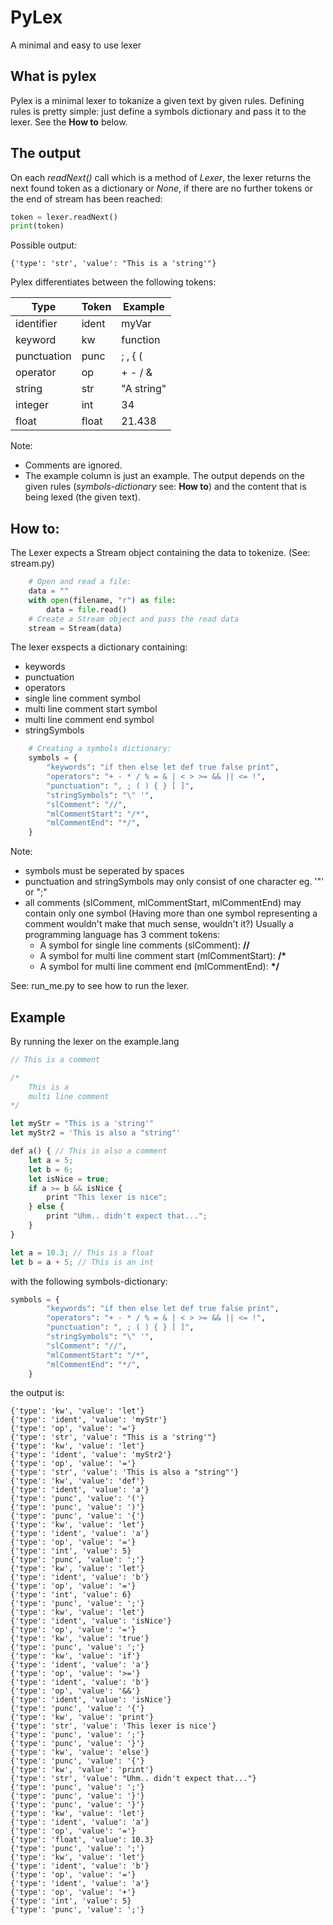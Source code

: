 # PyLex
A minimal and easy to use lexer

## What is pylex
Pylex is a minimal lexer to tokanize a given text by given rules.
Defining rules is pretty simple: just define a symbols dictionary and pass it to the lexer. See the **How to** below.

## The output
On each *readNext()* call which is a method of *Lexer*, the lexer returns the next found token as a dictionary or *None*, if there are no further tokens or the end of stream has been reached:
```python
token = lexer.readNext()
print(token)
```
Possible output:
```
{'type': 'str', 'value': "This is a 'string'"}
```

Pylex differentiates between the following tokens:

| Type          | Token         | Example  |
| ------------- | ------------- | -------- |
| identifier    | ident         | myVar    |
| keyword       | kw            | function |
| punctuation   | punc          | ; , { (  |
| operator      | op            | + - / &  |
| string        | str           |"A string"|
| integer       | int           |  34      |
| float         | float         |  21.438  |

Note:
* Comments are ignored.
* The example column is just an example. The output depends on the given rules (*symbols-dictionary* see: **How to**) and the content that is being lexed (the given text).

## How to:
The Lexer expects a Stream object containing the data to tokenize. (See: stream.py)

```python
    # Open and read a file:
    data = ""
    with open(filename, "r") as file:
        data = file.read()
    # Create a Stream object and pass the read data
    stream = Stream(data)
```
The lexer exspects a dictionary containing:
* keywords
* punctuation
* operators
* single line comment symbol
* multi line comment start symbol
* multi line comment end symbol
* stringSymbols


```python
    # Creating a symbols dictionary:
    symbols = {
        "keywords": "if then else let def true false print",
        "operators": "+ - * / % = & | < > >= && || <= !",
        "punctuation": ", ; ( ) { } [ ]",
        "stringSymbols": "\" '",
        "slComment": "//",
        "mlCommentStart": "/*",
        "mlCommentEnd": "*/",
    }
```
Note:
* symbols must be seperated by spaces
* punctuation and stringSymbols may only consist of one character eg. '"' or ";"
* all comments (slComment, mlCommentStart, mlCommentEnd) may contain only one symbol
  (Having more than one symbol representing a comment wouldn't make that much sense, wouldn't it?)
  Usually a programming language has 3 comment tokens:
  * A symbol for single line comments (slComment): __//__
  * A symbol for multi line comment start (mlCommentStart): __/*__
  * A symbol for multi line comment end (mlCommentEnd): __*/__
            
See: run_me.py to see how to run the lexer.


## Example
By running the lexer on the example.lang
```javascript
// This is a comment

/*
    This is a
    multi line comment
*/

let myStr = "This is a 'string'"
let myStr2 = 'This is also a "string"'

def a() { // This is also a comment
    let a = 5;
    let b = 6;
    let isNice = true;
    if a >= b && isNice {
        print "This lexer is nice";
    } else {
        print "Uhm.. didn't expect that...";
    }
}

let a = 10.3; // This is a float
let b = a + 5; // This is an int
```

with the following symbols-dictionary:
```python
symbols = {
        "keywords": "if then else let def true false print",
        "operators": "+ - * / % = & | < > >= && || <= !",
        "punctuation": ", ; ( ) { } [ ]",
        "stringSymbols": "\" '",
        "slComment": "//",
        "mlCommentStart": "/*",
        "mlCommentEnd": "*/",
    }
```

the output is:
```
{'type': 'kw', 'value': 'let'}
{'type': 'ident', 'value': 'myStr'}
{'type': 'op', 'value': '='}
{'type': 'str', 'value': "This is a 'string'"}
{'type': 'kw', 'value': 'let'}
{'type': 'ident', 'value': 'myStr2'}
{'type': 'op', 'value': '='}
{'type': 'str', 'value': 'This is also a "string"'}
{'type': 'kw', 'value': 'def'}
{'type': 'ident', 'value': 'a'}
{'type': 'punc', 'value': '('}
{'type': 'punc', 'value': ')'}
{'type': 'punc', 'value': '{'}
{'type': 'kw', 'value': 'let'}
{'type': 'ident', 'value': 'a'}
{'type': 'op', 'value': '='}
{'type': 'int', 'value': 5}
{'type': 'punc', 'value': ';'}
{'type': 'kw', 'value': 'let'}
{'type': 'ident', 'value': 'b'}
{'type': 'op', 'value': '='}
{'type': 'int', 'value': 6}
{'type': 'punc', 'value': ';'}
{'type': 'kw', 'value': 'let'}
{'type': 'ident', 'value': 'isNice'}
{'type': 'op', 'value': '='}
{'type': 'kw', 'value': 'true'}
{'type': 'punc', 'value': ';'}
{'type': 'kw', 'value': 'if'}
{'type': 'ident', 'value': 'a'}
{'type': 'op', 'value': '>='}
{'type': 'ident', 'value': 'b'}
{'type': 'op', 'value': '&&'}
{'type': 'ident', 'value': 'isNice'}
{'type': 'punc', 'value': '{'}
{'type': 'kw', 'value': 'print'}
{'type': 'str', 'value': 'This lexer is nice'}
{'type': 'punc', 'value': ';'}
{'type': 'punc', 'value': '}'}
{'type': 'kw', 'value': 'else'}
{'type': 'punc', 'value': '{'}
{'type': 'kw', 'value': 'print'}
{'type': 'str', 'value': "Uhm.. didn't expect that..."}
{'type': 'punc', 'value': ';'}
{'type': 'punc', 'value': '}'}
{'type': 'punc', 'value': '}'}
{'type': 'kw', 'value': 'let'}
{'type': 'ident', 'value': 'a'}
{'type': 'op', 'value': '='}
{'type': 'float', 'value': 10.3}
{'type': 'punc', 'value': ';'}
{'type': 'kw', 'value': 'let'}
{'type': 'ident', 'value': 'b'}
{'type': 'op', 'value': '='}
{'type': 'ident', 'value': 'a'}
{'type': 'op', 'value': '+'}
{'type': 'int', 'value': 5}
{'type': 'punc', 'value': ';'}
```
